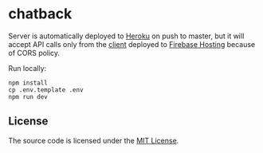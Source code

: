 # chatback

Server is automatically deployed to [Heroku][heroku] on push to master, but it will accept API calls only from the [client][client] deployed to [Firebase Hosting][firebase] because of CORS policy.

Run locally:

    npm install
    cp .env.template .env
    npm run dev

## License

The source code is licensed under the [MIT License][license].

[license]:https://raw.github.com/bulyshko/chatback/master/LICENSE
[client]:https://github.com/bulyshko/chatfront
[heroku]:https://chatbackapp.herokuapp.com
[firebase]:https://chat.bulyshko.com
